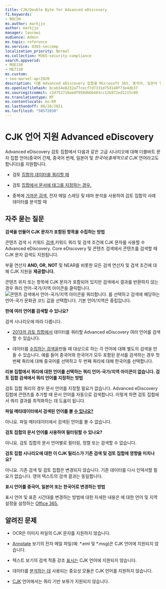 ```yaml
---
title: CJK/Double Byte for Advanced eDiscovery
f1.keywords:
- NOCSH
ms.author: markjjo
author: markjjo
manager: laurawi
audience: Admin
ms.topic: reference
ms.service: O365-seccomp
localization_priority: Normal
ms.collection: M365-security-compliance
search.appverid:
- MOE150
- MET150
ms.custom:
- seo-marvel-apr2020
description: 더블 Advanced eDiscovery 집합을 Microsoft 365, 중국어, 일본어 및 한국어(CJK) 언어를 지원하는 방법을 배워야 합니다.
ms.openlocfilehash: bcab34e8232a77cecf7d7331d75d140f73e4db37
ms.sourcegitcommit: c2d752718aedf958db6b403cc12b972ed1215c00
ms.translationtype: MT
ms.contentlocale: ko-KR
ms.lasthandoff: 08/26/2021
ms.locfileid: "58572038"
---
```

# <a name="cjk-language-support-for-advanced-ediscovery"></a>CJK 언어 지원 Advanced eDiscovery

Advanced eDiscovery 검토 집합에서 다음과 같은 고급 시나리오에 대해 더블바트 문자 집합 언어(중국어 간체, 중국어 번체, 일본어 및 *한국어(총체적으로 CJK* 언어라고도 합니다))를 지원합니다.

- 검토 [집합의 데이터를 쿼리할 때](review-set-search.md)

- 검토 [집합에서 문서에 태그를 지정하는 경우.](tagging-documents.md)

- 중복에 [가까운 검색,](analyzing-data-in-review-set.md) 전자 메일 스레딩 및 테마 분석을 사용하여 검토 집합의 사례 데이터를 분석할 때

## <a name="frequently-asked-questions"></a>자주 묻는 질문

**검색을 만들어 CJK 문자가 포함된 항목을 수집하는 방법**

콘텐츠 검색 시 키워드 [검색,](building-search-queries.md#keyword-searches)키워드 [](keyword-queries-and-search-conditions.md) 쿼리 및 검색 조건에 CJK 문자를 사용할 수 Advanced eDiscovery. Core eDiscovery 및 콘텐츠 검색에서 콘텐츠를 검색할 때 CJK 문자 검색도 지원됩니다.

부울 연산자 **AND, OR,** [](keyword-queries-and-search-conditions.md#search-operators) **NOT** 및 NEAR를 비롯한 모든 검색 연산자 및 검색 조건에 대해 CJK 지원을 **제공합니다.** [](keyword-queries-and-search-conditions.md#search-conditions)

콘텐츠 위치 또는 항목에 CJK 문자가 포함되어 있지만 검색에서 결과를 반환하지 않는 경우 쿼리 언어-국가/지역 아이콘을 클릭합니다. ![콘텐츠 검색에서 언어-국가/지역 아이콘을 쿼리합니다.](../media/8d4b60c8-e1f1-40f9-88ae-ee2a7eca0886.png) 를 선택하고 검색에 해당하는 언어-국가 문화권 코드 값을 선택합니다. 기본 언어/지역은 중립입니다.

**한에 여러 언어를 검색할 수 있나요?**

검색 시나리오에 따라 다릅니다.

- [2013의 검토 집합에서](review-set-search.md) 데이터를 쿼리할 Advanced eDiscovery 여러 언어를 검색할 수 있습니다.

- 데이터를 [수집하는 검색을](create-search-to-collect-data.md)만들 때 대상으로 하는 각 언어에 대해 별도의 검색을 만들 수 있습니다. 예를 들어 중국어와 한국어가 모두 포함된 문서를 검색하는 경우 첫 번째 쿼리에 대해 중국어를 선택하고 두 번째 쿼리에 대해 한국어를 선택합니다.

**리뷰 집합에서 쿼리에 대한 언어를 선택하는 쿼리 언어-국가/지역 아이콘이 없습니다. 검토 집합 검색에서 쿼리 언어를 지정하는 방법**

검토 집합 쿼리의 경우 문서 언어를 지정할 필요가 없습니다. Advanced eDiscovery 집합에 콘텐츠를 추가할 때 문서 언어를 자동으로 검색합니다. 이렇게 하면 검토 집합에서 쿼리 결과를 최적화하는 데 도움이 됩니다.

**파일 메타데이터에서 검색된 언어를 볼 [수 있나요?](view-documents-in-review-set.md#file-metadata)**

아니요. 파일 메타데이터에서 검색된 언어를 볼 수 없습니다.

**검토 집합의 문서 언어를 사용하여 필터링할 수 있나요?**

아니요. 검토 집합의 문서 언어별로 필터링, 정렬 또는 검색할 수 없습니다.

**검토 집합 시나리오에 대한 이 CJK 릴리스가 기존 검색 및 검토 집합에 영향을 미치나요?**

아니요. 기존 검색 및 검토 집합은 변경되지 않습니다. 기존 데이터를 다시 인덱서할 필요가 없습니다. 영어 텍스트의 검색 결과는 동일합니다.

**표시 언어를 중국어, 일본어 또는 한국어로 변경하는 방법**

표시 언어 및 표준 시간대를 변경하는 방법에 대한 자세한 내용은 에 대한 언어 및 지역 설정을 설정하는 [Office 365.](/office365/troubleshoot/access-management/set-language-and-region)

## <a name="known-issues"></a>알려진 문제

- OCR은 이미지 파일의 CJK 문자를 지원하지 않습니다.

- [Annotate](view-documents-in-review-set.md#annotate-view) 보기의 전자 메일 파일(예: *.eml 및 *.msg)은 CJK 언어에 지원되지 않습니다.

- 텍스트 보기의 검색 적중 강조 [표시는](view-documents-in-review-set.md#text-view) CJK 언어에 지원되지 않습니다.

- 데이터를 [분석하는 데](using-relevance.md) 사용되는 중요성 모듈은 CJK 언어를 지원하지 않습니다.

- [CJK](managing-holds.md#manage-non-custodial-holds) 언어에서는 쿼리 기반 보류가 지원되지 않습니다.
